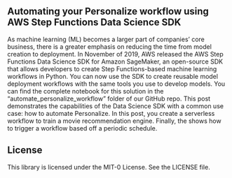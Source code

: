 ## Automating your Personalize workflow using AWS Step Functions Data Science SDK

As machine learning (ML) becomes a larger part of companies’ core business, there is a greater emphasis on reducing the time from model creation to deployment. In November of 2019, AWS released the AWS Step Functions Data Science SDK for Amazon SageMaker, an open-source SDK that allows developers to create Step Functions-based machine learning workflows in Python. You can now use the SDK to create reusable model deployment workflows with the same tools you use to develop models. You can find the complete notebook for this solution in the “automate_personalize_workflow” folder of our GitHub repo.
This post demonstrates the capabilities of the Data Science SDK with a common use case: how to automate Personalize. In this post, you create a serverless workflow to train a movie recommendation engine. Finally, the shows how to trigger a workflow based off a periodic schedule.


## License

This library is licensed under the MIT-0 License. See the LICENSE file.

